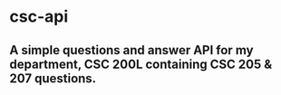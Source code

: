 # csc-api
## A simple questions and answer API for my department, CSC 200L containing CSC 205 & 207 questions.
